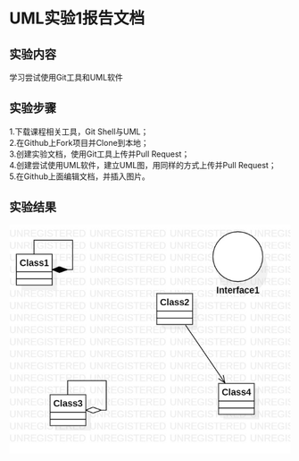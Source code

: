 # UML实验1报告文档 

## 实验内容
学习尝试使用Git工具和UML软件  

## 实验步骤  
1.下载课程相关工具，Git Shell与UML；  
2.在Github上Fork项目并Clone到本地；  
3.创建实验文档，使用Git工具上传并Pull Request；  
4.创建尝试使用UML软件，建立UML图，用同样的方式上传并Pull Request；  
5.在Github上面编辑文档，并插入图片。  

## 实验结果  
![第一个UML图](./model1.jpg)
